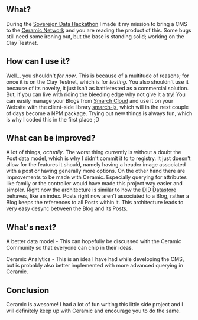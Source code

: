 ## What?
During the [Sovereign Data Hackathon](https://blog.ceramic.network/sovereign-data-hackathon-kickoff/) I made it my mission to bring a CMS to the [Ceramic Network](https://ceramic.network/) and you are reading the product of this. Some bugs still need some ironing out, but the base is standing solid; working on the Clay Testnet.

## How can I use it?
Well... you shouldn't *for now*. This is because of a multitude of reasons; for once it is on the Clay Testnet, which is for *testing*. You also shouldn't use it because of its novelty, it just isn't as battletested as a commercial solution. But, if you can live with riding the bleeding edge why not give it a try! You can easily manage your Blogs from [Smarch Cloud](https://smarch.flessner.workers.dev/cloud)  and use it on your Website with the client-side library [smarch-js](https://github.com/flessner/smarch/tree/master/smarch-js), which will in the next couple of days become a NPM package. Trying out new things is always fun, which is why I coded this in the first place ;D

## What can be improved?
A lot of things, *actually*. The worst thing currently is without a doubt the Post data model, which is why I didn't commit it to to registry. It just doesn't allow for the features it should, namely having a header image associated with a post or having generally more options. On the other hand there are improvements to be made with Ceramic. Especially querying for attributes like family or the controller would have made this project way easier and simpler. Right now the architecture is similar to how the [DID Datastore](https://developers.ceramic.network/tools/glaze/did-datastore/) behaves, like an index. Posts right now aren't associated to a Blog, rather a Blog keeps the references to all Posts within it. This architecture leads to very easy desync between the Blog and its Posts.

## What's next?
A better data model - This can hopefully be discussed with the Ceramic Community so that everyone can chip in their ideas.

Ceramic Analytics - This is an idea I have had while developing the CMS, but is probably also better implemented with more advanced querying in Ceramic.
 
## Conclusion
Ceramic is awesome! I had a lot of fun writing this little side project and I will definitely keep up with Ceramic and encourage you to do the same.